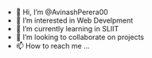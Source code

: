 - 👋 Hi, I’m @AvinashPerera00
- 👀 I’m interested in Web Develpment
- 🌱 I’m currently learning in SLIIT
- 💞️ I’m looking to collaborate on projects
- 📫 How to reach me ...

<!---
AvinashPerera00/AvinashPerera00 is a ✨ special ✨ repository because its `README.md` (this file) appears on your GitHub profile.
You can click the Preview link to take a look at your changes.
--->
